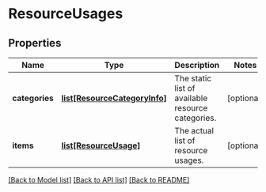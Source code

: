 # ResourceUsages

## Properties
Name | Type | Description | Notes
------------ | ------------- | ------------- | -------------
**categories** | [**list[ResourceCategoryInfo]**](ResourceCategoryInfo.md) | The static list of available resource categories. | [optional] 
**items** | [**list[ResourceUsage]**](ResourceUsage.md) | The actual list of resource usages. | [optional] 

[[Back to Model list]](../README.md#documentation-for-models) [[Back to API list]](../README.md#documentation-for-api-endpoints) [[Back to README]](../README.md)


